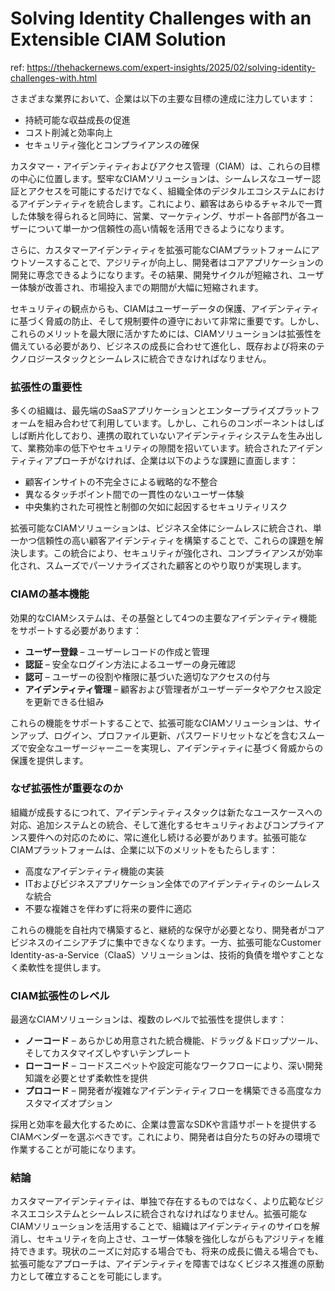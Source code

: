 # Solving Identity Challenges with an Extensible CIAM Solution

ref: <https://thehackernews.com/expert-insights/2025/02/solving-identity-challenges-with.html>

さまざまな業界において、企業は以下の主要な目標の達成に注力しています：

- 持続可能な収益成長の促進
- コスト削減と効率向上
- セキュリティ強化とコンプライアンスの確保

カスタマー・アイデンティティおよびアクセス管理（CIAM）は、これらの目標の中心に位置します。堅牢なCIAMソリューションは、シームレスなユーザー認証とアクセスを可能にするだけでなく、組織全体のデジタルエコシステムにおけるアイデンティティを統合します。これにより、顧客はあらゆるチャネルで一貫した体験を得られると同時に、営業、マーケティング、サポート各部門が各ユーザーについて単一かつ信頼性の高い情報を活用できるようになります。

さらに、カスタマーアイデンティティを拡張可能なCIAMプラットフォームにアウトソースすることで、アジリティが向上し、開発者はコアアプリケーションの開発に専念できるようになります。その結果、開発サイクルが短縮され、ユーザー体験が改善され、市場投入までの期間が大幅に短縮されます。

セキュリティの観点からも、CIAMはユーザーデータの保護、アイデンティティに基づく脅威の防止、そして規制要件の遵守において非常に重要です。しかし、これらのメリットを最大限に活かすためには、CIAMソリューションは拡張性を備えている必要があり、ビジネスの成長に合わせて進化し、既存および将来のテクノロジースタックとシームレスに統合できなければなりません。

### 拡張性の重要性

多くの組織は、最先端のSaaSアプリケーションとエンタープライズプラットフォームを組み合わせて利用しています。しかし、これらのコンポーネントはしばしば断片化しており、連携の取れていないアイデンティティシステムを生み出して、業務効率の低下やセキュリティの隙間を招いています。統合されたアイデンティティアプローチがなければ、企業は以下のような課題に直面します：

- 顧客インサイトの不完全さによる戦略的な不整合
- 異なるタッチポイント間での一貫性のないユーザー体験
- 中央集約された可視性と制御の欠如に起因するセキュリティリスク

拡張可能なCIAMソリューションは、ビジネス全体にシームレスに統合され、単一かつ信頼性の高い顧客アイデンティティを構築することで、これらの課題を解決します。この統合により、セキュリティが強化され、コンプライアンスが効率化され、スムーズでパーソナライズされた顧客とのやり取りが実現します。

### CIAMの基本機能

効果的なCIAMシステムは、その基盤として4つの主要なアイデンティティ機能をサポートする必要があります：

- **ユーザー登録** – ユーザーレコードの作成と管理
- **認証** – 安全なログイン方法によるユーザーの身元確認
- **認可** – ユーザーの役割や権限に基づいた適切なアクセスの付与
- **アイデンティティ管理** – 顧客および管理者がユーザーデータやアクセス設定を更新できる仕組み

これらの機能をサポートすることで、拡張可能なCIAMソリューションは、サインアップ、ログイン、プロファイル更新、パスワードリセットなどを含むスムーズで安全なユーザージャーニーを実現し、アイデンティティに基づく脅威からの保護を提供します。

### なぜ拡張性が重要なのか

組織が成長するにつれて、アイデンティティスタックは新たなユースケースへの対応、追加システムとの統合、そして進化するセキュリティおよびコンプライアンス要件への対応のために、常に進化し続ける必要があります。拡張可能なCIAMプラットフォームは、企業に以下のメリットをもたらします：

- 高度なアイデンティティ機能の実装
- ITおよびビジネスアプリケーション全体でのアイデンティティのシームレスな統合
- 不要な複雑さを伴わずに将来の要件に適応

これらの機能を自社内で構築すると、継続的な保守が必要となり、開発者がコアビジネスのイニシアチブに集中できなくなります。一方、拡張可能なCustomer Identity-as-a-Service（CIaaS）ソリューションは、技術的負債を増やすことなく柔軟性を提供します。

### CIAM拡張性のレベル

最適なCIAMソリューションは、複数のレベルで拡張性を提供します：

- **ノーコード** – あらかじめ用意された統合機能、ドラッグ＆ドロップツール、そしてカスタマイズしやすいテンプレート
- **ローコード** – コードスニペットや設定可能なワークフローにより、深い開発知識を必要とせず柔軟性を提供
- **プロコード** – 開発者が複雑なアイデンティティフローを構築できる高度なカスタマイズオプション

採用と効率を最大化するために、企業は豊富なSDKや言語サポートを提供するCIAMベンダーを選ぶべきです。これにより、開発者は自分たちの好みの環境で作業することが可能になります。

### 結論

カスタマーアイデンティティは、単独で存在するものではなく、より広範なビジネスエコシステムとシームレスに統合されなければなりません。拡張可能なCIAMソリューションを活用することで、組織はアイデンティティのサイロを解消し、セキュリティを向上させ、ユーザー体験を強化しながらもアジリティを維持できます。現状のニーズに対応する場合でも、将来の成長に備える場合でも、拡張可能なアプローチは、アイデンティティを障害ではなくビジネス推進の原動力として確立することを可能にします。
